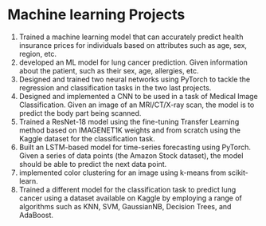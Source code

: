 # Machine learning Projects

1. Trained a machine learning model that can accurately predict health insurance prices for individuals based on attributes such as age, sex, region, etc.
2. developed an ML model for lung cancer prediction. Given information about the patient, such as their sex, age, allergies, etc.
3. Designed and trained two neural networks using PyTorch to tackle the regression and classification tasks in the two last projects.
4. Designed and implemented a CNN to be used in a task of Medical Image Classification. Given an image of an MRI/CT/X-ray scan, the model is to predict the body part being scanned.
5. Trained a ResNet-18 model using the fine-tuning Transfer Learning method based on IMAGENET1K weights and from scratch using the Kaggle dataset for the classification task.
6. Built an LSTM-based model for time-series forecasting using PyTorch. Given a series of data points (the Amazon Stock dataset), the model should be able to predict the next data point.
7. implemented color clustering for an image using k-means from scikit-learn.
8. Trained a different model for the classification task to predict lung cancer using a dataset available on Kaggle by employing a range of algorithms such as KNN, SVM, GaussianNB, Decision Trees, and AdaBoost.
 
